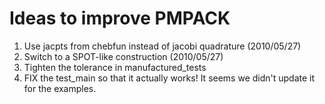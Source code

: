 Ideas to improve PMPACK
=======================

1. Use jacpts from chebfun instead of jacobi quadrature (2010/05/27)
1. Switch to a SPOT-like construction (2010/05/27)
1. Tighten the tolerance in manufactured_tests
1. FIX the test_main so that it actually works!  It seems we didn't update
   it for the examples.
